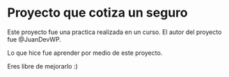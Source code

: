 # Proyecto que cotiza un seguro

Este proyecto fue una practica realizada en un curso. 
El autor del proyecto fue @JuanDevWP.

Lo que hice fue aprender por medio de este proyecto. 

Eres libre de mejorarlo :)